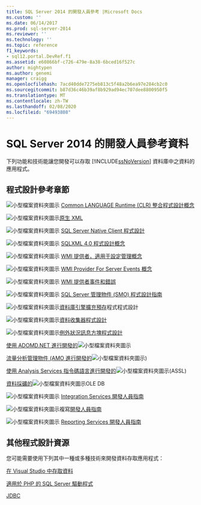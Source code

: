 ```yaml
---
title: SQL Server 2014 的開發人員參考 |Microsoft Docs
ms.custom: ''
ms.date: 06/14/2017
ms.prod: sql-server-2014
ms.reviewer: ''
ms.technology: ''
ms.topic: reference
f1_keywords:
- sql12.portal.DevRef.f1
ms.assetid: e60866bf-c726-479e-8a38-6bced16f527c
author: mightypen
ms.author: genemi
manager: craigg
ms.openlocfilehash: 7acd40dde7275eb813c5f48a2b6ea97e284cb2c0
ms.sourcegitcommit: b87d36c46b39af8b929ad94ec707dee8800950f5
ms.translationtype: MT
ms.contentlocale: zh-TW
ms.lasthandoff: 02/08/2020
ms.locfileid: "69493808"
---
```

# <a name="developer-reference-for-sql-server-2014"></a>SQL Server 2014 的開發人員參考資料

  下列功能和技術能讓您開發可以存取 [!INCLUDE[ssNoVersion](../includes/ssnoversion-md.md)] 資料庫中之資料的應用程式。  
  
## <a name="programming-reference-sections"></a>程式設計參考章節  

 ![小型檔案資料夾圖示](../integration-services/media/filefolder-small.gif "小型檔案資料夾圖示") [Common LANGUAGE Runtime &#40;CLR&#41; 整合程式設計概念](../relational-databases/clr-integration/common-language-runtime-clr-integration-programming-concepts.md)  
  
 ![小型檔案資料夾圖示](../integration-services/media/filefolder-small.gif "小型檔案資料夾圖示")[原生 XML](https://technet.microsoft.com/library/ms191274.aspx)  
  
 ![小型檔案資料夾圖示](../integration-services/media/filefolder-small.gif "小型檔案資料夾圖示") [SQL Server Native Client 程式設計](../relational-databases/native-client/sql-server-native-client-programming.md)  
  
 ![小型檔案資料夾圖示](../integration-services/media/filefolder-small.gif "小型檔案資料夾圖示") [SQLXML 4.0 程式設計概念](../relational-databases/sqlxml/sqlxml-4-0-programming-concepts.md)  
  
 ![小型檔案資料夾圖示](../integration-services/media/filefolder-small.gif "小型檔案資料夾圖示") [WMI 提供者，適用于設定管理概念](../relational-databases/wmi-provider-configuration/wmi-provider-for-configuration-management.md)  
  
 ![小型檔案資料夾圖示](../integration-services/media/filefolder-small.gif "小型檔案資料夾圖示") [WMI Provider For Server Events 概念](../relational-databases/wmi-provider-server-events/wmi-provider-for-server-events-concepts.md)  
  
 ![小型檔案資料夾圖示](../integration-services/media/filefolder-small.gif "小型檔案資料夾圖示") [WMI 提供者事件和錯誤](../relational-databases/native-client-ole-db-errors/errors.md)  
  
 ![小型檔案資料夾圖示](../integration-services/media/filefolder-small.gif "小型檔案資料夾圖示") [SQL Server 管理物件 &#40;SMO&#41; 程式設計指南](../relational-databases/server-management-objects-smo/sql-server-management-objects-smo-programming-guide.md)  
  
 ![小型檔案資料夾圖示](../integration-services/media/filefolder-small.gif "小型檔案資料夾圖示")[資料庫引擎擴充預存](../relational-databases/database-engine-extended-stored-procedure-programming.md)程式程式設計  
  
 ![小型檔案資料夾圖示](../integration-services/media/filefolder-small.gif "小型檔案資料夾圖示")[資料收集器程式設計](../database-engine/dev-guide/data-collector-programming.md)  
  
 ![小型檔案資料夾圖示](../integration-services/media/filefolder-small.gif "小型檔案資料夾圖示")[例外狀況訊息方塊程式設計](../database-engine/dev-guide/exception-message-box-programming.md)  
  
 [使用 ADOMD.NET 進行開發的](https://docs.microsoft.com/bi-reference/adomd/developing-with-adomd-net)![小型檔案資料夾圖示](../integration-services/media/filefolder-small.gif "小型檔案資料夾圖示")  
  
 [流量分析管理物件 &#40;AMO 進行開發的](https://docs.microsoft.com/bi-reference/amo/developing-with-analysis-management-objects-amo)![小型檔案資料夾圖示](../integration-services/media/filefolder-small.gif "小型檔案資料夾圖示")&#41;  
  
 [使用 Analysis Services 指令碼語言進行開發的](https://docs.microsoft.com/analysis-services/multidimensional-models/scripting-language-assl/developing-with-analysis-services-scripting-language-assl)![小型檔案資料夾圖示](../integration-services/media/filefolder-small.gif "小型檔案資料夾圖示")&#40;ASSL&#41;  
  
 [資料採礦的](https://docs.microsoft.com/sql/analysis-services/dev-guide/ole-db-for-data-mining?view=sql-server-2014)![小型檔案資料夾圖示](../integration-services/media/filefolder-small.gif "小型檔案資料夾圖示")OLE DB  
  
 ![小型檔案資料夾圖示](../integration-services/media/filefolder-small.gif "小型檔案資料夾圖示") [Integration Services 開發人員指南](../integration-services/integration-services-developer-documentation.md)  
  
 ![小型檔案資料夾圖示](../integration-services/media/filefolder-small.gif "小型檔案資料夾圖示")複寫[開發人員指南](../relational-databases/replication/concepts/replication-developer-documentation.md)  
  
 ![小型檔案資料夾圖示](../integration-services/media/filefolder-small.gif "小型檔案資料夾圖示") [Reporting Services 開發人員指南](../reporting-services/reporting-services-features-and-tasks-ssrs.md)  
  
## <a name="other-programming-resources"></a>其他程式設計資源  

 您可能需要使用下列其中一種或多種技術來開發資料存取應用程式：  
  
 [在 Visual Studio 中存取資料](https://go.microsoft.com/fwlink/?LinkId=129902)  
  
 [適用於 PHP 的 SQL Server 驅動程式](https://go.microsoft.com/fwlink/?LinkID=119889)  
  
 [JDBC](https://go.microsoft.com/fwlink/?LinkId=129903)  
  
  
